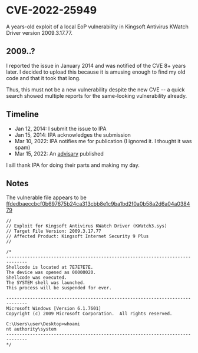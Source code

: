 # CVE-2022-25949

A years-old exploit of a local EoP vulnerability in Kingsoft Antivirus KWatch Driver version 2009.3.17.77.

## 2009..?

I reported the issue in January 2014 and was notified of the CVE 8+ years later. I decided to upload this because it is amusing enough to find my old code and that it took that long.

Thus, this must not be a new vulnerability despite the new CVE -- a quick search showed multiple reports for the same-looking vulnerability already.

## Timeline

- Jan 12, 2014: I submit the issue to IPA
- Jan 15, 2014: IPA acknowledges the submission
- Mar 10, 2022: IPA notifies me for publication (I ignored it. I thought it was spam)
- Mar 15, 2022: An [advisary](https://jvndb.jvn.jp/en/contents/2022/JVNDB-2022-000021.html) published

I sill thank IPA for doing their parts and making my day.

## Notes

The vulnerable file appears to be [ffdedbaeccbcf0b697675b24ca313cbb8e1c9ba1bd2f0a0b58a2d6a04a038479](https://www.virustotal.com/gui/file/ffdedbaeccbcf0b697675b24ca313cbb8e1c9ba1bd2f0a0b58a2d6a04a038479/details)

```
//
// Exploit for Kingsoft Antivirus KWatch Driver (KWatch3.sys)
// Target File Version: 2009.3.17.77
// Affected Product: Kingsoft Internet Security 9 Plus
//

/*
------------------------------------------------------------------------------
Shellcode is located at 7E7E7E7E.
The device was opened as 00000020.
Shellcode was executed.
The SYSTEM shell was launched.
This process will be suspended for ever.

------------------------------------------------------------------------------
Microsoft Windows [Version 6.1.7601]
Copyright (c) 2009 Microsoft Corporation.  All rights reserved.

C:\Users\user\Desktop>whoami
nt authority\system
------------------------------------------------------------------------------
*/
```
